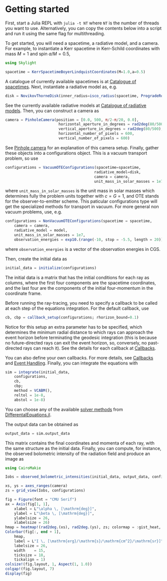 # Getting started 

First, start a Julia REPL with `julia -t NT` where `NT` is the number of threads you want to use. Alternatively, you can copy the contents below into a script and run it using the same flag for multithreading.   

To get started, you will need a spacetime, a radiative model, and a camera. For example, to instantiate a Kerr spacetime in Kerr-Schild coordinates with mass $M=1$ and spin $a/M=0.5$, 

```julia
using Skylight

spacetime = KerrSpacetimeBoyerLindquistCoordinates(M=1.0,a=0.5)
```

A catalogue of currently available spacetimes is at [Catalogue of spacetimes](@ref). Next, instantiate a radiative model as, e.g.

```julia
disk = NovikovThorneDisk(inner_radius=isco_radius(spacetime, ProgradeRotation()), outer_radius = 15.0)
```

See the currently available radiative models at [Catalogue of radiative models](@ref). Then, you can construct a camera as 

```julia
camera = PinholeCamera(position = [0.0, 500, π/2-π/20, 0.0],
                        horizontal_aperture_in_degrees = rad2deg(80/500),
                        vertical_aperture_in_degrees = rad2deg(80/500),
                        horizontal_number_of_pixels = 600,
                        vertical_number_of_pixels = 600)
```
See [Pinhole camera](@ref) for an explanation of this camera setup. Finally, gather these
objects into a configurations object. This is a vacuum transport problem, so use

```julia
configurations = VacuumOTEConfigurations(spacetime=spacetime,
                                        radiative_model=disk,
                                        camera = camera,
                                        unit_mass_in_solar_masses = 1e7)
```
where `unit_mass_in_solar_masses` is the unit mass in solar masses which determines fully the problem units together with $c=G=1$, and OTE stands for the observer-to-emitter scheme. This paticular configurations type will get the specialized methods for transport in vacuum. For more general non vacuum problems, use, e.g.

```julia
configurations = NonVacuumOTEConfigurations(spacetime = spacetime,
    camera = camera,
    radiative_model = model,
    unit_mass_in_solar_masses = 1e7,
    observation_energies = exp10.(range(-10, stop = -5.5, length = 20)))
```
where `observation_energies` is a vector of the observation energies in CGS. 

Then, create the initial data as

```julia
initial_data = initialize(configurations)
```

The initial data is a matrix that has the initial conditions for each ray as columns, where the first four components are the spacetime coordinates, and the last four are the components of the initial four-momentum in the coordinate frame. 

Before running the ray-tracing, you need to specify a callback to be called at each step of the equations integration. For the default callback, use

```julia 
cb, cbp = callback_setup(configurations; rhorizon_bound=0.1)
```

Notice for this setup an extra parameter has to be specified, which determines the minimum radial distance to which rays can approach the event horizon before terminating the geodesic integration (this is because no future-directed rays can exit the event horizon, so, conversely, no past-directed rays can reach it). See the details for each callback at [Callbacks](@ref).

You can also define your own callbacks. For more details, see [Callbacks](@ref) and [Event Handling](https://docs.sciml.ai/DiffEqDocs/stable/features/callback_functions/). Finally, you can integrate the equations with

```julia
sim = integrate(initial_data,
    configurations,
    cb,
    cbp;
    method = VCABM(),
    reltol = 1e-8,
    abstol = 1e-8)
```
You can choose any of the available [solver methods](https://docs.sciml.ai/DiffEqDocs/stable/solvers/ode_solve/) from [DifferentalEquations.jl](https://docs.sciml.ai/DiffEqDocs/stable/).

The output data can be obtained as

```julia
output_data = sim.output_data
```

This matrix contains the final coordinates and momenta of each ray, with the same structure as the initial data. Finally, you can compute, for instance, the observed bolometric intensity of the radiation field and produce an image as

```julia
using CairoMakie

Iobs = observed_bolometric_intensities(initial_data, output_data, configurations)

xs, ys = axes_ranges(camera)
zs = grid_view(Iobs, configurations)

fig = Figure(font = "CMU Serif")
ax = Axis(fig[1, 1],
    xlabel = L"\alpha \, [\mathrm{deg}]",
    ylabel = L"\beta \, [\mathrm{deg}]",
    ylabelsize = 26,
    xlabelsize = 26)
hmap = heatmap!(rad2deg.(xs), rad2deg.(ys), zs; colormap = :gist_heat, interpolate = true)
Colorbar(fig[:, end + 1],
    hmap,
    label = L"I \, [\mathrm{erg}/\mathrm{s}/\mathrm{cm^2}/\mathrm{sr}]",
    labelsize = 26,
    width    = 15,
    ticksize = 18,
    tickalign = 1)
colsize!(fig.layout, 1, Aspect(1, 1.0))
colgap!(fig.layout, 7)
display(fig)
```